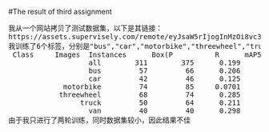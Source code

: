 #The result of third assignment<br>
<pre>
我从一个网站拷贝了测试数据集，以下是其链接：
https://assets.supervisely.com/remote/eyJsaW5rIjogInMzOi8vc3VwZXJ2aXNlbHktZGF0YXNldHMvMjc4OF9WZWhpY2xlIERhdGFzZXQgZm9yIFlPTE8vdmVoaWNsZS1kYXRhc2V0LWZvci15b2xvLURhdGFzZXROaW5qYS50YXIiLCAic2lnIjogInRtZEFaaXVzQXZPQkNySVc1L1dXZjVicVY0aS9iUVNnOWJaZlFQMlpsWU09In0=?response-content-disposition=attachment%3B%20filename%3D%22vehicle-dataset-for-yolo-DatasetNinja.tar%22
我训练了6个标签，分别是"bus","car","motorbike","threewheel","truck","van"，测试结果如下：
 Class     Images  Instances      Box(P          R      mAP50  mAP50-95):
                   all        311        375      0.199      0.354      0.232     0.0763  
                   bus         57         66      0.206      0.758      0.545      0.174  
                   car         42         46      0.125      0.109      0.105      0.029  
             motorbike         74         85     0.0701      0.565      0.154     0.0561  
            threewheel         68         74      0.285       0.23      0.201     0.0645  
                 truck         50         64      0.211      0.391       0.23     0.0819  
                   van         40         40      0.298      0.075      0.158     0.0529  
由于我只进行了两轮训练，同时数据集较小，因此结果不佳
<pre>
